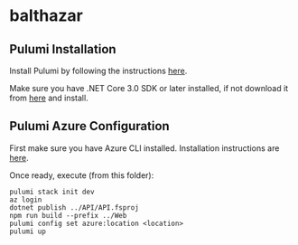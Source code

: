 # balthazar

## Pulumi Installation

Install Pulumi by following the instructions [here](https://www.pulumi.com/docs/get-started/azure/install-pulumi/).

Make sure you have .NET Core 3.0 SDK or later installed, if not download it from [here](https://dotnet.microsoft.com/download) and install.

## Pulumi Azure Configuration

First make sure you have Azure CLI installed. Installation instructions are [here](https://docs.microsoft.com/en-us/cli/azure/install-azure-cli?view=azure-cli-latest).

Once ready, execute (from this folder):
```
pulumi stack init dev
az login
dotnet publish ../API/API.fsproj
npm run build --prefix ../Web
pulumi config set azure:location <location>
pulumi up
```

